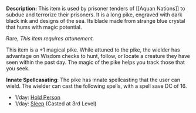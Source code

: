 **Description:** This item is used by prisoner tenders of [[Aquan Nations]] to subdue and terrorize their prisoners. It is a long pike, engraved with dark black ink and designs of the sea. Its blade made from strange blue crystal that hums with magic potential. 

Rare, *This item requires attunement.*

This item is a +1 magical pike. While attuned to the pike, the wielder has advantage on Wisdom checks to hunt, follow, or locate a creature they have seen within the past day. The magic of the pike helps you track those that you seek. 

**Innate Spellcasating**: The pike has innate spellcasting that the user can wield. The wielder can cast the following spells, with a spell save DC of 16.
- 1/day: [Hold Person](https://dnd5e.wikidot.com/spell:hold-person)
- 1/day: [Sleep](https://dnd5e.wikidot.com/spell:sleep) (Casted at 3rd Level)